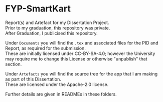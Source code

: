 # FYP-SmartKart
Report(s) and Artefact for my Dissertation Project.  
Prior to my graduation, this repository was private.  
After Graduation, I publicised this repository.  

Under `Documents` you will find the `.tex` and associated files for the PID and Report, as required for the submission.  
These are initially licensed under CC-BY-SA-4.0; however the University may require me to change this License or otherwise "unpublish" that section.  

Under `Artefacts` you will find the source tree for the app that I am making as part of this Dissertation.  
These are licensed under the Apache-2.0 license.

Further details are given in READMEs in these folders.
